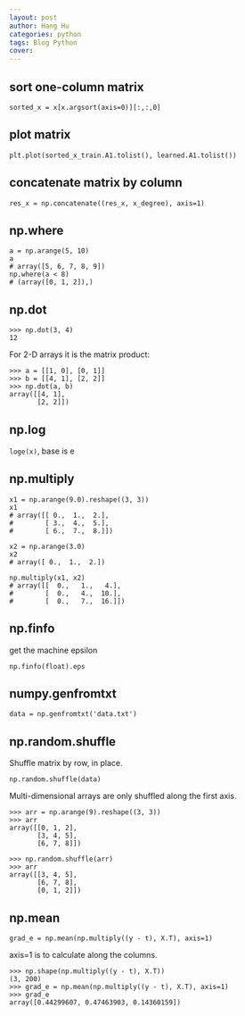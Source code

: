 ```yaml
---
layout: post
author: Hang Hu
categories: python
tags: Blog Python 
cover: 
---
```

## sort one-column matrix

```
sorted_x = x[x.argsort(axis=0)][:,:,0]
```


## plot matrix


```
plt.plot(sorted_x_train.A1.tolist(), learned.A1.tolist())
```


## concatenate matrix by column


```
res_x = np.concatenate((res_x, x_degree), axis=1)
```

## np.where

```
a = np.arange(5, 10)
a
# array([5, 6, 7, 8, 9])
np.where(a < 8) 
# (array([0, 1, 2]),)
```

## np.dot

```
>>> np.dot(3, 4)
12
```

For 2-D arrays it is the matrix product:

```
>>> a = [[1, 0], [0, 1]]
>>> b = [[4, 1], [2, 2]]
>>> np.dot(a, b)
array([[4, 1],
       [2, 2]])
```

## np.log

`loge(x)`, base is e

## np.multiply

```
x1 = np.arange(9.0).reshape((3, 3))
x1
# array([[ 0.,  1.,  2.],
#        [ 3.,  4.,  5.],
#        [ 6.,  7.,  8.]])

x2 = np.arange(3.0)
x2
# array([ 0.,  1.,  2.])

np.multiply(x1, x2)
# array([[  0.,   1.,   4.],
#        [  0.,   4.,  10.],
#        [  0.,   7.,  16.]])
```

## np.finfo

get the machine epsilon

```
np.finfo(float).eps
```

## numpy.genfromtxt

```
data = np.genfromtxt('data.txt')
```

## np.random.shuffle

Shuffle matrix by row, in place.

```
np.random.shuffle(data)
```

Multi-dimensional arrays are only shuffled along the first axis.

```
>>> arr = np.arange(9).reshape((3, 3))
>>> arr
array([[0, 1, 2],
       [3, 4, 5],
       [6, 7, 8]])

>>> np.random.shuffle(arr)
>>> arr
array([[3, 4, 5],
       [6, 7, 8],
       [0, 1, 2]])
```

## np.mean

```
grad_e = np.mean(np.multiply((y - t), X.T), axis=1)
```

axis=1 is to calculate along the columns.

```
>>> np.shape(np.multiply((y - t), X.T))
(3, 200)
>>> grad_e = np.mean(np.multiply((y - t), X.T), axis=1)
>>> grad_e
array([0.44299607, 0.47463903, 0.14360159])
```
